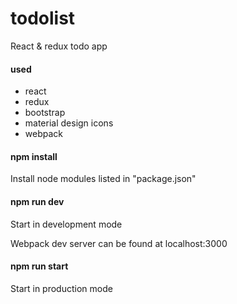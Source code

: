 # todolist
React &amp; redux todo app
#### used
* react
* redux
* bootstrap
* material design icons
* webpack

#### npm install
Install node modules listed in "package.json"

#### npm run dev 
Start in development mode

Webpack dev server can be found at localhost:3000

#### npm run start 
Start in production mode


